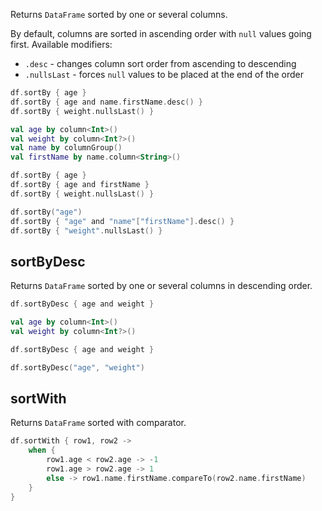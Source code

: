 [//]: # (title: sortBy)

<!---IMPORT org.jetbrains.kotlinx.dataframe.samples.api.Modify-->

Returns `DataFrame` sorted by one or several columns.

By default, columns are sorted in ascending order with `null` values going first. Available modifiers:
* `.desc` - changes column sort order from ascending to descending
* `.nullsLast` - forces `null` values to be placed at the end of the order

<!---FUN sortBy-->
<tabs>
<tab title="Properties">

```kotlin
df.sortBy { age }
df.sortBy { age and name.firstName.desc() }
df.sortBy { weight.nullsLast() }
```

</tab>
<tab title="Accessors">

```kotlin
val age by column<Int>()
val weight by column<Int?>()
val name by columnGroup()
val firstName by name.column<String>()

df.sortBy { age }
df.sortBy { age and firstName }
df.sortBy { weight.nullsLast() }
```

</tab>
<tab title="Strings">

```kotlin
df.sortBy("age")
df.sortBy { "age" and "name"["firstName"].desc() }
df.sortBy { "weight".nullsLast() }
```

</tab></tabs>
<!---END-->

## sortByDesc

Returns `DataFrame` sorted by one or several columns in descending order.

<!---FUN sortByDesc-->
<tabs>
<tab title="Properties">

```kotlin
df.sortByDesc { age and weight }
```

</tab>
<tab title="Accessors">

```kotlin
val age by column<Int>()
val weight by column<Int?>()

df.sortByDesc { age and weight }
```

</tab>
<tab title="Strings">

```kotlin
df.sortByDesc("age", "weight")
```

</tab></tabs>
<!---END-->

## sortWith

Returns `DataFrame` sorted with comparator.

<!---FUN sortWith-->

```kotlin
df.sortWith { row1, row2 ->
    when {
        row1.age < row2.age -> -1
        row1.age > row2.age -> 1
        else -> row1.name.firstName.compareTo(row2.name.firstName)
    }
}
```

<!---END-->
